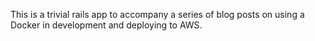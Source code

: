 This is a trivial rails app to accompany a series of blog posts on using a Docker in development and deploying to AWS.